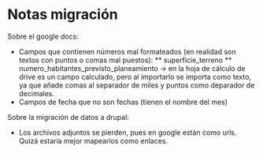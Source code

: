 # Notas migración

Sobre el google docs:

* Campos que contienen números mal formateados (en realidad son textos con puntos o comas mal puestos):
** superficie_terreno
** numero_habitantes_previsto_planeamiento -> en la hoja de cálculo de drive es un campo calculado, pero al importarlo se importa como texto, ya que añade comas al separador de miles y puntos como deparador de decimales.
* Campos de fecha que no son fechas (tienen el nombre del mes)

Sobre la migración de datos a drupal:

* Los archivos adjuntos se pierden, pues en google están como urls. Quizá estaría mejor mapearlos como enlaces.